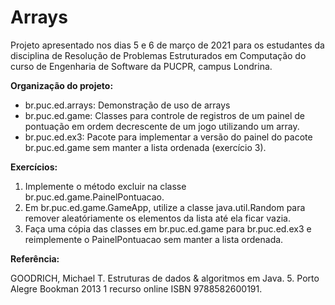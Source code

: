 # Arrays

Projeto apresentado nos dias 5 e 6 de março de 2021 para os estudantes da disciplina de Resolução de Problemas Estruturados em Computação do curso de Engenharia de Software da PUCPR, campus Londrina.

**Organização do projeto:**

* br.puc.ed.arrays: Demonstração de uso de arrays
* br.puc.ed.game: Classes para controle de registros de um painel de pontuação em ordem decrescente de um jogo utilizando um array.
* br.puc.ed.ex3: Pacote para implementar a versão do painel do pacote br.puc.ed.game sem manter a lista ordenada (exercício 3).

**Exercícios:**

1) Implemente o método excluir na classe br.puc.ed.game.PainelPontuacao.
2) Em br.puc.ed.game.GameApp, utilize a classe java.util.Random para remover aleatóriamente os elementos da lista até ela ficar vazia.
3) Faça uma cópia das classes em br.puc.ed.game para br.puc.ed.ex3 e reimplemente o PainelPontuacao sem manter a lista ordenada.

**Referência:**

GOODRICH, Michael T. Estruturas de dados & algoritmos em Java. 5. Porto Alegre Bookman 2013 1 recurso online ISBN 9788582600191. 